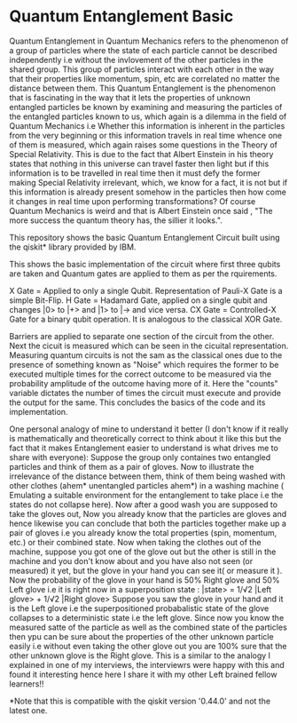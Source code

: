 # Quantum Entanglement Basic

Quantum Entanglement in Quantum Mechanics refers to the phenomenon of a group of particles where the state of each particle cannot be described independently i.e without the invlovement of the other particles in the shared group. This group of particles interact with each other in the way that their properties like momentum, spin, etc are correlated no matter the distance between them. This Quantum Entanglement is the phenomenon that is fascinating in the way that it lets the properties of unknown entangled particles be known by examining and measuring the particles of the entangled particles known to us, which again is a dilemma in the field of Quantum Mechanics i.e Whether this information is inherent in the particles from the very beginning or this information travels in real time whence one of them is measured, which again raises some questions in the Theory of Special Relativity. This is due to the fact that Albert Einstein in his theory states that nothing in this universe can travel faster then light but if this information is to be travelled in real time then it must defy the former making Special Relativity irrelevant, which, we know for a fact, it is not but if this information is already present somehow in the particles then how come it changes in real time upon performing transformations? Of course Quantum Mechanics is weird and that is Albert Einstein once said , "The more success the quantum theory has, the sillier it looks.".

This repository shows the basic Quantum Entanglement Circuit built using the qiskit* library provided by IBM.

This shows the basic implementation of the circuit where first three qubits are taken and Quantum gates are applied to them as per the rquirements.

X Gate = Applied to only a single Qubit. Representation of Pauli-X Gate is a simple Bit-Flip.
H Gate = Hadamard Gate, applied on a single qubit and changes |0> to |+> and |1> to |-> and vice versa.
CX Gate = Controlled-X Gate for a binary qubit operation. It is analogous to the classical XOR Gate.

Barriers are applied to separate one section of the circuit from the other.
Next the cicuit is measured which can be seen in the cicuital representation. Measuring quantum circuits is not the sam as the classical ones due to the presence of something known as "Noise" which requires the former to be executed multiple times for the correct outcome to be measured via the probability amplitude of the outcome having more of it.
Here the "counts" variable dictates the number of times the circuit must execute and provide the output for the same.
This concludes the basics of the code and its implementation.

One personal analogy of mine to understand it better (I don't know if it really is mathematically and theoretically correct to think about it like this but the fact that it makes Entanglement easier to understand is what drives me to share with everyone): 
Suppose the group only containes two entangled particles and think of them as a pair of gloves. Now to illustrate the irrelevance of the distance between them, think of them being washed with other clothes (ahem* unentangled particles ahem*) in a washing machine ( Emulating a suitable environment for the entanglement to take place i.e the states do not collapse here). Now after a good wash you are supposed to take the gloves out, Now you already know that the particles are gloves and hence likewise you can conclude that both the particles together make up a pair of gloves i.e you already know the total properties (spin, momentum, etc.) or their combined state. Now when taking the clothes out of the machine, suppose you got one of the glove out but the other is still in the machine and you don't know about and you have also not seen (or measured) it yet, but the glove in your hand you can see it( or measure it ). Now the probability of the glove in your hand is 50% Right glove and 50% Left glove i.e it is right now in a superposition state : 
                                                                                                                         |state> = 1/√2 |Left glove> + 1/√2 |Right glove>
Suppose you saw the glove in your hand and it is the Left glove i.e the superpositioned probabalistic state of the glove collapses to a deterministic state i.e the left glove. Since now you know the measured satte of the particle as well as the combined state of the particles then ypu can be sure about the properties of the other unknown particle easily i.e without even taking the other glove out you are 100% sure that the other unknown glove is the Right glove.
This is a similar to the analogy I explained in one of my interviews, the interviewrs were happy with this and found it interesting hence here I share it with my other Left brained fellow learners!!

*Note that this is compatible with the qiskit version '0.44.0' and not the latest one.

